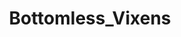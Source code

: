 ---
title: Bottomless_Vixens
crosslinks:
- RealGirls
- FoxyDi
- FFNBPS
- KatyaClover
- gonewild
- BeautifulTitsAndAss
- Jentis92
- pornID
- EmilyAddison
- Hayden_Winters
- KennedyLeigh
- PetiteGoneWild
- MadisonDeck
- cottontails
- Hotchickswithtattoos
---